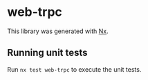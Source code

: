 # web-trpc

This library was generated with [Nx](https://nx.dev).

## Running unit tests

Run `nx test web-trpc` to execute the unit tests.
